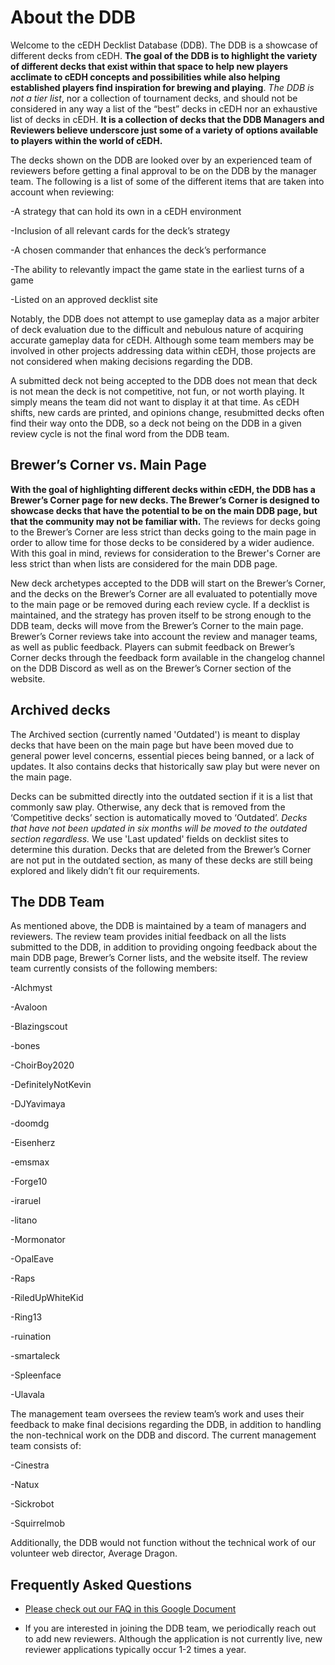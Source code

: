# About the DDB

Welcome to the cEDH Decklist Database (DDB). The DDB is a showcase of different decks from cEDH.  **The goal of the DDB is to highlight the variety of different decks that exist within that space to help new players acclimate to cEDH concepts and possibilities while also helping established players find inspiration for brewing and playing**.  *The DDB is not a tier list*, nor a collection of tournament decks, and should not be considered in any way a list of the “best” decks in cEDH nor an exhaustive list of decks in cEDH. **It is a collection of decks that the DDB Managers and Reviewers believe underscore just some of a variety of options available to players within the world of cEDH.**


The decks shown on the DDB are looked over by an experienced team of reviewers before getting a final approval to be on the DDB by the manager team.  The following is a list of some of the different items that are taken into account when reviewing:


-A strategy that can hold its own in a cEDH environment

-Inclusion of all relevant cards for the deck’s strategy

-A chosen commander that enhances the deck’s performance

-The ability to relevantly impact the game state in the earliest turns of a game

-Listed on an approved decklist site



Notably, the DDB does not attempt to use gameplay data as a major arbiter of deck evaluation due to the difficult and nebulous nature of acquiring accurate gameplay data for cEDH. Although some team members may be involved in other projects addressing data within cEDH, those projects are not considered when making decisions regarding the DDB.


A submitted deck not being accepted to the DDB does not mean that deck is not mean the deck is not competitive, not fun, or not worth playing. It simply means the team did not want to display it at that time. As cEDH shifts, new cards are printed, and opinions change, resubmitted decks often find their way onto the DDB, so a deck not being on the DDB in a given review cycle is not the final word from the DDB team. 


## Brewer’s Corner vs. Main Page


**With the goal of highlighting different decks within cEDH, the DDB has a Brewer’s Corner page for new decks. The Brewer’s Corner is designed to showcase decks that have the potential to be on the main DDB page, but that the community may not be familiar with.**  The reviews for decks going to the Brewer’s Corner are less strict than decks going to the main page in order to allow time for those decks to be considered by a wider audience. With this goal in mind, reviews for consideration to the Brewer's Corner are less strict than when lists are considered for the main DDB page.


New deck archetypes accepted to the DDB will start on the Brewer’s Corner, and the decks on the Brewer’s Corner are all evaluated to potentially move to the main page or be removed during each review cycle.  If a decklist is maintained, and the strategy has proven itself to be strong enough to the DDB team, decks will move from the Brewer’s Corner to the main page. Brewer’s Corner reviews take into account the review and manager teams, as well as public feedback. Players can submit feedback on Brewer’s Corner decks through the feedback form available in the changelog channel on the DDB Discord as well as on the Brewer’s Corner section of the website. 


## Archived decks


The Archived section (currently named 'Outdated') is meant to display decks that have been on the main page but have been moved due to general power level concerns, essential pieces being banned, or a lack of updates. It also contains decks that historically saw play but were never on the main page.


Decks can be submitted directly into the outdated section if it is a list that commonly saw play. Otherwise, any deck that is removed from the ‘Competitive decks’ section is automatically moved to ‘Outdated’. *Decks that have not been updated in six months will be moved to the outdated section regardless.* We use 'Last updated' fields on decklist sites to determine this duration. Decks that are deleted from the Brewer’s Corner are not put in the outdated section, as many of these decks are still being explored and likely didn’t fit our requirements.


## The DDB Team

As mentioned above, the DDB is maintained by a team of managers and reviewers.  The review team provides initial feedback on all the lists submitted to the DDB, in addition to providing ongoing feedback about the main DDB page, Brewer’s Corner lists, and the website itself. The review team currently consists of the following members:


-Alchmyst

-Avaloon

-Blazingscout

-bones

-ChoirBoy2020

-DefinitelyNotKevin

-DJYavimaya

-doomdg

-Eisenherz

-emsmax

-Forge10

-iraruel

-litano

-Mormonator

-OpalEave

-Raps

-RiledUpWhiteKid

-Ring13

-ruination

-smartaleck

-Spleenface

-Ulavala



The management team oversees the review team’s work and uses their feedback to make final decisions regarding the DDB, in addition to handling the non-technical work on the DDB and discord. The current management team consists of:


-Cinestra

-Natux

-Sickrobot

-Squirrelmob


Additionally, the DDB would not function without the technical work of our volunteer web director, Average Dragon.


## Frequently Asked Questions
- [Please check out our FAQ in this Google Document](https://docs.google.com/document/d/14AmpkuN2-YUcyU3xpyEurGMde_0aMbfQ5PMbLGOqkF4/edit)

- If you are interested in joining the DDB team, we periodically reach out to add new reviewers. Although the application is not currently live, new reviewer applications typically occur 1-2 times a year.